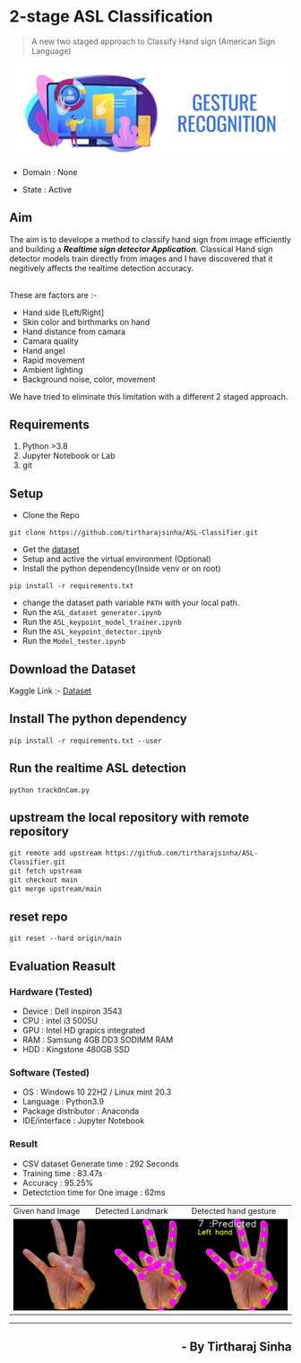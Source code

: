 # 2-stage ASL Classification

> A new two staged approach to Classify Hand sign (American Sign Language)

<img src="art.png" alt="">

- Domain : None

- State : Active

## Aim

The aim is to develope a method to classify hand sign from image efficiently and building a **_Realtime sign detector Application_**. Classical Hand sign detector models train directly from images and I have discovered that it negitively affects the realtime detection accuracy.

<br>These are factors are :-

- Hand side [Left/Right]
- Skin color and birthmarks on hand
- Hand distance from camara
- Camara quality
- Hand angel
- Rapid movement
- Ambient lighting
- Background noise, color, movement

We have tried to eliminate this limitation with a different 2 staged approach.

## Requirements

1. Python >3.8
2. Jupyter Notebook or Lab
3. git

## Setup

- Clone the Repo

```
git clone https://github.com/tirtharajsinha/ASL-Classifier.git
```

- Get the [dataset](https://www.kaggle.com/datasets/ayuraj/asl-dataset?resource=download)
- Setup and active the virtual environment (Optional)
- Install the python dependency(Inside venv or on root)

```
pip install -r requirements.txt
```

- change the dataset path variable `PATH` with your local path.
- Run the `ASL_dataset generator.ipynb`
- Run the `ASL_keypoint_model_trainer.ipynb`
- Run the `ASL_keypoint_detector.ipynb`
- Run the `Model_tester.ipynb`

## Download the Dataset

Kaggle Link :-
[Dataset](https://www.kaggle.com/datasets/ayuraj/asl-dataset?resource=download)

## Install The python dependency

```
pip install -r requirements.txt --user
```

## Run the realtime ASL detection

```
python trackOnCam.py
```

## upstream the local repository with remote repository

```
git remote add upstream https://github.com/tirtharajsinha/ASL-Classifier.git
git fetch upstream
git checkout main
git merge upstream/main

```

## reset repo

```
git reset --hard origin/main
```

## Evaluation Reasult

### Hardware (Tested)

- Device : Dell inspiron 3543
- CPU : intel i3 5005U
- GPU : Intel HD grapics integrated
- RAM : Samsung 4GB DD3 SODIMM RAM
- HDD : Kingstone 480GB SSD

### Software (Tested)

- OS : Windows 10 22H2 / Linux mint 20.3
- Language : Python3.9
- Package distributor : Anaconda
- IDE/interface : Jupyter Notebook

### Result

- CSV dataset Generate time : 292 Seconds
- Training time : 83.47s
- Accuracy : 95.25%
- Detectction time for One image : 62ms

<table>
<tr>
<td>Given hand Image</td>
<td>Detected Landmark</td>
<td>Detected hand gesture</td>
</tr>

<tr>
<td colspan="3"><img src="sample\sample1.png"></td>
</tr>
</table>

<hr>

## <p align="right">- By Tirtharaj Sinha</p>
